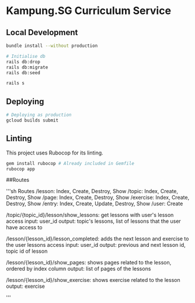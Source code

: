 # Kampung.SG Curriculum Service

## Local Development

```sh
bundle install --without production

# Initialise db
rails db:drop
rails db:migrate
rails db:seed

rails s
```

## Deploying

```sh
# Deploying as production
gcloud builds submit
```

## Linting

This project uses Rubocop for its linting.

```sh
gem install rubocop # Already included in Gemfile
rubocop app
```

##Routes

'''sh
Routes
/lesson: Index, Create, Destroy, Show
/topic: Index, Create, Destroy, Show
/page: Index, Create, Destroy, Show
/exercise: Index, Create, Destroy, Show
/entry: Index, Create, Update, Destroy, Show
/user: Create

/topic/{topic_id}/lesson/show_lessons: get lessons with user's lesson access
input: user_id
output: topic's lessons, list of lessons that the user have access to

/lesson/{lesson_id}/lesson_completed: adds the next lesson and exercise to the user lessons access
input: user_id
output: previous and next lesson id, topic id of lesson

/lesson/{lesson_id}/show_pages: shows pages related to the lesson, ordered by index column
output: list of pages of the lessons

/lesson/{lesson_id}/show_exercise: shows exercise related  to the lesson
output: exercise

'''
